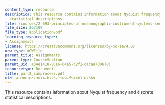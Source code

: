 ```yaml
---
content_type: resource
description: This resource contains information about Nyquist frequency and discrete
  statistical descriptions.
file: /courses/2-693-principles-of-oceanographic-instrument-systems-sensors-and-measurements-13-998-spring-2004/e030010c381ab7257189f544b7162bb9_part2_samprocess.pdf
file_size: 267109
file_type: application/pdf
learning_resource_types:
- Assignments
license: https://creativecommons.org/licenses/by-nc-sa/4.0/
ocw_type: OCWFile
parent_title: Assignments
parent_type: CourseSection
parent_uid: a34e1418-81a6-04e5-c2f2-cacaa7306706
resourcetype: Document
title: part2_samprocess.pdf
uid: e030010c-381a-b725-7189-f544b7162bb9
---
```

This resource contains information about Nyquist frequency and discrete statistical descriptions.